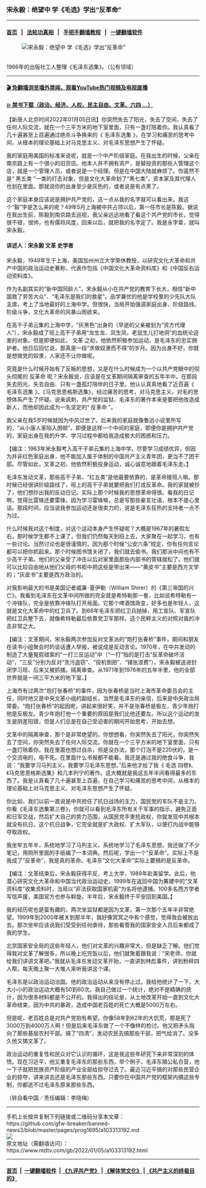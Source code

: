### 宋永毅：绝望中 学《毛选》学出“反革命”
------------------------

#### [首页](https://github.com/gfw-breaker/banned-news3/blob/master/README.md) &nbsp;&nbsp;|&nbsp;&nbsp; [法轮功真相](https://github.com/begood0513/basic/blob/master/README.md)  &nbsp;&nbsp;|&nbsp;&nbsp; [手把手翻墙教程](https://github.com/gfw-breaker/guides/wiki)  &nbsp;&nbsp;|&nbsp;&nbsp; [一键翻墙软件](https://github.com/gfw-breaker/nogfw/blob/master/README.md)  



<div><div class="featured_image">
 <figure>
  <img alt="宋永毅：绝望中 学《毛选》学出“反革命”" src="https://i.ntdtv.com/assets/uploads/2022/01/2022-01-05_162607-800x450.jpg"/>
 </figure><br/>
 <span class="caption">
  1966年的出版社工人整理《毛泽东选集》。（公有领域）
 </span>
</div>
</div><hr/>

#### [ 🎬  免翻墙浏览墙外禁闻、观看YouTube热门视频及电视直播](https://github.com/gfw-breaker/HelloWorld)

#### [ 💥  禁书下载（政治、经济、人权、民主自由、文革、六四 ...）](https://github.com/gfw-breaker/books/blob/master/README.md)

<div><div class="post_content" itemprop="articleBody">
 <p>
  【新唐人北京时间2022年01月05日讯】你突然失去了阳光，失去了空间，失去了任何人际交流，就在一个三平方米的地下室里面，只有一盏灯陪着你。我认真看了几十遍甚至上百遍通过绝杀斗争换来的《
  <ok href="https://www.ntdtv.com/gb/毛泽东选集.htm">
   毛泽东选集
  </ok>
  》，在学习和痛苦的思考中间，从根本的理论基础上对马克思主义、对毛泽东思想产生了怀疑。
 </p>
 <p>
  我的家庭用美国的标准来说呢，就是一个中产阶级家庭。在我出生的时候，父亲在南京路上有一个很小的旧货店。他本人并不拥有资产，是替投资的那些人管理这个店，就是一个管理人员，或者说是一个经理。但是在中国大陆就麻烦了。你虽然不是“
  <ok href="https://www.ntdtv.com/gb/黑五类.htm">
   黑五类
  </ok>
  ”一类的打击对象，但是文化大革命划了“黑七类”，资本家及其代理人也划在里面。那就说你的出身至少是灰色的，或者说是有点黑了。
 </p>
 <p>
  这个家庭本身应该说是拥护共产党的，这一点从我的名字就可以看出来。我这个“毅”字是怎么来的呢？49年5月上海被中共占领以后，第一任市长是陈毅。据说在我出生前，陈毅到南京路去巡视，我父亲远远地看了看这个共产党的市长，觉得很不错，很帅，也有儒将风度，回来以后，就把我的名字定了。我是永字辈，就叫宋永毅。
 </p>
 <h4>
  讲述人：宋永毅
  <ok href="https://www.ntdtv.com/gb/文革.htm">
   文革
  </ok>
  史学者
 </h4>
 <p>
  宋永毅，1949年生于上海，美国加州州立大学荣休教授，以研究文化大革命和共产中国的政治运动史著称，代表作包括《中国文化大革命资料库》和《中国反右运动资料库》。
 </p>
 <p>
  作为名副其实的“新中国同龄人”，宋永毅从小在共产党的教育下长大，相信“新中国救了劳苦大众”、“毛泽东是我们的救星”。品学兼优的他是学校里的少先队大队主席，考上了当地最好的上海中学。但很快，当局开始强调家庭出身、阶级路线、阶级斗争，文化大革命的风暴山雨欲来。
 </p>
 <p>
  在高干子弟云集的上海中学，“灰黑色”出身的（早逝的父亲被划为“资方代理人”），宋永毅成了班上高干子弟用“龙生龙、凤生凤，老鼠生儿打地洞”的血统论迫害的对象。但是即便如此，
  <ok href="https://www.ntdtv.com/gb/文革.htm">
   文革
  </ok>
  之初，他依然积极参加运动，是毛泽东的忠实拥护者。他日后回忆说，那真是一段“求做奴隶而不得”的岁月。因为出身不好，你就是想做党的奴隶，人家还不让你做呢。
 </p>
 <p>
  究竟是什么时候开始有了反叛的思想，又是在什么时候成为一个以共产党眼中的彻头彻尾的
  <ok href="https://www.ntdtv.com/gb/反革命.htm">
   反革命
  </ok>
  呢？宋永毅说，应该是在文革期间隔离审查的五年半中。在那段失去阳光、失去自由、只有一盏孤灯陪伴的日子里，他认认真真地看了近百遍《
  <ok href="https://www.ntdtv.com/gb/毛泽东选集.htm">
   毛泽东选集
  </ok>
  》、《马克思恩格斯选集》，经过痛苦的思考，对马克思主义，对毛的思想体系产生了怀疑。说来讽刺，共产党的监狱、毛泽东的著作本来是要把他改造成新人，而他却因此成为一名坚定的“
  <ok href="https://www.ntdtv.com/gb/反革命.htm">
   反革命
  </ok>
  ”。
 </p>
 <p>
  我父亲在我5岁时候就因为中风过世了。后来我的家庭就像鲁迅小说里所写的，“从小康人家陷入困顿”。即便是这样一个中间的家庭，即便你是拥护共产党的，家庭出身在我的升学、学习过程中都给我造成极大的困惑和压力。
 </p>
 <p>
  【编注：1963年宋永毅考入高干子弟云集的上海中学。尽管学习成绩优异，但因为并非红色家庭出身，他不能加入属于体制的中国共产主义青年团，更当不了团干部。尽管如此，文革之初，他依然积极投身运动，诚心诚意地跟着毛泽东走。】
 </p>
 <p>
  毛泽东发动文革，那些高干子弟、“红五类”是他最要依靠的，是革命接班人嘛。那时候已经很讲阶级路线了，班上的高干子弟就要把我们打成反革命。我的家就被抄了，他们想抄出我的反动日记。实际上那个时候我的思想革命得很。看我的日记啊，觉得比雷锋还要雷锋。因为学习雷锋嘛，总是写那些豪言壮语，根本不是心里话。那段时间，应当说我参加运动还是很卖力的，说是毛泽东狂热的支持者一点不为过。
 </p>
 <p>
  什么时候我对这个制度，对这个运动本身产生怀疑呢？大概是1967年的暑假左右，那时候学生都不上课了，但我们仍然每天到班上去，大家聚在一起学习，也有一些讨论。当然讨论也是很谨慎的，因为那个时候“公安六条”规定，你有任何言论都可以把你抓起来。那个时候图书馆关闭了，我们就去偷书。我们那派中间也有不少高干子弟。他们的父亲受了冲击以后对家里面那些内部书的管辖就松了。他们就可以比较自由地从他们父母的书柜中把这些是带出来——“黄皮书”主要是西方文学的；“灰皮书”主要是西方政治的。
 </p>
 <p>
  对我影响最大的书是美国记者威廉･夏伊勒（William Shirer）的《第三帝国的兴亡》。我看到毛泽东在文革中间所做的完全就是希特勒那一套，比如说希特勒有一个冲锋队，完全是依靠冲锋队打开局面。它那个啤酒馆政变，好多也是年轻人，这就是文化大革命中的红卫兵了。到68年毛泽东把红卫兵抛掉，用工宣队、军宣队把红卫兵整下去，就像希特勒最后依靠党卫军那样。这个民粹主义的对照对我的冲击非常之大。
 </p>
 <p>
  【编注：文革期间，宋永毅两次参加反对文革派的“炮打张春桥”事件，期间和朋友在读书小组聚会时的谈话遭人举报，被说成是反动言论。1970年，在中共发动的制造了大量冤假错案的“一打三反运动”中（“一打”指的是打击“反革命破坏活动”，“三反”分别为反对“贪污盗窃”、“投机倒把”、“铺张浪费”），宋永毅被送进封闭学习班、后来又被抓捕，隔离审查。从1971年到1976年的五年半里，他的全部世界就是一间三平方米的地下室。】
 </p>
 <p>
  上海市有过两次“炮打张春桥”的事件，因为张春桥是当时上海市革命委员会的主任，同时他又是中央文革小组的副组长，当然是毛泽东的亲信，后来是中央政治局常委。“炮打张春桥”的起因呢，讲起来很好笑，并不是张春桥是极左，青少年炮打他是反极左。青少年炮打他一个重要的原因是我们比他还要左。所以这个运动的发生是阴差阳错，但是人们总是在自己受迫害的期间开始思考，开始去想。
 </p>
 <p>
  文革中的隔离审查，那个是非常绝望的。你想想看，你突然失去了阳光，你突然失去了空间，你突然失去了任何人际交流。你就在一个三平方米的地下室里面，只有一盏灯陪着你。我在里面也想过自杀，但是没办法，那个灯泡不是220伏的，是一个交流电的，电不死。在里面什么书报都不能看。我还是通过我的绝食斗争，我说：“我要学习马列主义，我要学习毛泽东思想。”后来他才给了我《
  <ok href="https://www.ntdtv.com/gb/毛选.htm">
   毛选
  </ok>
  四卷》、《马克思恩格斯选集》和几本列宁的著作。这大概就是我这五年半间看得最多的东西了。我是认真看了几十遍甚至上百遍，在自己学习和痛苦的思考中间，从根本的理论基础上对马克思主义、对毛泽东思想产生了怀疑。
 </p>
 <p>
  你比如，我们以前一直说是中共担任了抗日战场的主力，国民党的军队不是主力。你看《毛泽东选集第三卷》，你就可以看到毛泽东所有关于军事的指示，避免正面和日军交战，然后扩大自己的势力范围，从国民党手里抢政权，你就发现中共根本就没有抗日。这个抗日战争，它完全就是扩大政权、扩大军队，以便打内战中能够夺取政权。
 </p>
 <p>
  我坐牢五年半，系统地学习了马列主义，系统地学习了毛泽东思想。我还做了不少笔记，用厕所里面的手纸编了一本词典。然后呢，学出一个“反革命”。实际上不是我成了“反革命”，我是真的革命。毛泽东“文化大革命”实际上要搞的是反革命。
 </p>
 <p>
  【编注：文革结束后，宋永毅获得平反，考上大学，1989年赴美留学。此后，他潜心研究文化大革命和中国当代政治运动史。1999年在返回中国为筹建中的“文革资料库”收集资料时，当局以“非法获取国家机密”为名将他逮捕。100多名西方学者写信声援，美国官方也参与斡旋。半年后，宋永毅终于平安回到美国。】
 </p>
 <p>
  我的经历呢也是蛮有趣的，两次坐监狱都是因为文革，第一次那个五年半非常绝望。1999年到2000年被关到那半年，我好像冥冥之中有个感觉，觉得我会被放出去。那次坐牢应该说我们受受到任何虐待，那些看管我的国家安全人员后来都成了我的学生。
 </p>
 <p>
  北京国家安全局的这些年轻人，他们对文革的兴趣非常大，但是缺乏了解。他们觉得我对文革了解很多，所以晚上吃完饭以后，他们就聚着跟我说：“宋老师，你就给我们讲讲文革吧。”我就从毛泽东发动文革开始，一直讲到林彪事件，讲到粉碎四人帮。每天晚上聚一大堆人来听我讲这个课。
 </p>
 <p>
  毛泽东是以政治运动治国。他的政治运动从来没有停止过。我给他统计了一下，大大小小的政治运动大概有50到60次。我自己做过一个统计，绝对不是精确的统计，因为很多材料都是不公开的。我得出的结论是，从土地改革开始一直到文化大革命结束，因为中共的暴政，造成中国老百姓的死亡大概是5000万左右。
 </p>
 <p>
  但是呢，老百姓总是对共产党抱有希望。你像58年到62年的大饥荒，那是死了3000万到4000万人啊！但是后来毛泽东做了一个不像样的检讨。他又把矛头指向了那些基层农村干部。搞了“四清”，发动农民去搞那些干部，把气给消了。没多久他又搞文革了。
 </p>
 <p>
  政治运动的重复性和民众对它认识的循环，这是我这些年研究下来非常深刻的体悟。现在习近平，他又重复毛泽东的那些东西，举个例子，毛泽东搞公私合营，他一下子就把民族资产阶级的产业全部给掠夺过去了。最近习近平搞的对那些民营企业的掠夺，讲来讲去还是毛泽东那些东西。只要你在中国共产党的框架内搞这些专制，你都逃不过毛泽东原来那些东西。
 </p>
 <p>
  （转自看中国／责任编辑：李晓梅）
 </p>
 <div class="single_ad">
 </div>
</div>
</div>
<hr/>
手机上长按并复制下列链接或二维码分享本文章：<br/>
https://github.com/gfw-breaker/banned-news3/blob/master/pages/prog1695/a103313192.md <br/>
<a href='https://github.com/gfw-breaker/banned-news3/blob/master/pages/prog1695/a103313192.md'><img src='https://github.com/gfw-breaker/banned-news3/blob/master/pages/prog1695/a103313192.md.png'/></a> <br/>
原文地址（需翻墙访问）：https://www.ntdtv.com/gb/2022/01/05/a103313192.html


------------------------
#### [首页](https://github.com/gfw-breaker/banned-news3/blob/master/README.md) &nbsp;|&nbsp; [一键翻墙软件](https://github.com/gfw-breaker/nogfw/blob/master/README.md) &nbsp;| [《九评共产党》](https://github.com/gfw-breaker/9ping.md/blob/master/README.md#九评之一评共产党是什么) | [《解体党文化》](https://github.com/gfw-breaker/jtdwh.md/blob/master/README.md) | [《共产主义的终极目的》](https://github.com/gfw-breaker/gczydzjmd.md/blob/master/README.md)


<img src='http://gfw-breaker.win/banned-news3/pages/prog1695/a103313192.md' width='0px' height='0px'/>